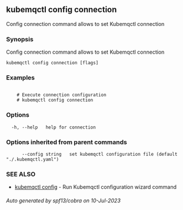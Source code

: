 ## kubemqctl config connection

Config connection command allows to set Kubemqctl connection

### Synopsis

Config connection command allows to set Kubemqctl connection

```
kubemqctl config connection [flags]
```

### Examples

```

	# Execute connection configuration
	# kubemqctl config connection

```

### Options

```
  -h, --help   help for connection
```

### Options inherited from parent commands

```
      --config string   set kubemqctl configuration file (default "./.kubemqctl.yaml")
```

### SEE ALSO

* [kubemqctl config](kubemqctl_config.md)	 - Run Kubemqctl configuration wizard command

###### Auto generated by spf13/cobra on 10-Jul-2023
